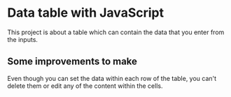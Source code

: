 # Data table with JavaScript

This project is about a table which can contain the data that
you enter from the inputs.

## Some improvements to make

Even though you can set the data within each row of the table, you can't delete them or edit any of the content within the cells.